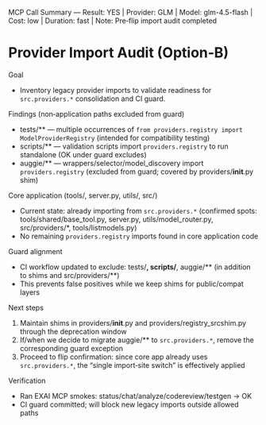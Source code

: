 MCP Call Summary — Result: YES | Provider: GLM | Model: glm-4.5-flash | Cost: low | Duration: fast | Note: Pre‑flip import audit completed

# Provider Import Audit (Option‑B)

Goal
- Inventory legacy provider imports to validate readiness for `src.providers.*` consolidation and CI guard.

Findings (non‑application paths excluded from guard)
- tests/** — multiple occurrences of `from providers.registry import ModelProviderRegistry` (intended for compatibility testing)
- scripts/** — validation scripts import `providers.registry` to run standalone (OK under guard excludes)
- auggie/** — wrappers/selector/model_discovery import `providers.registry` (excluded from guard; covered by providers/__init__.py shim)

Core application (tools/, server.py, utils/, src/)
- Current state: already importing from `src.providers.*` (confirmed spots: tools/shared/base_tool.py, server.py, utils/model_router.py, src/providers/*, tools/listmodels.py)
- No remaining `providers.registry` imports found in core application code

Guard alignment
- CI workflow updated to exclude: tests/**, scripts/**, auggie/** (in addition to shims and src/providers/**)
- This prevents false positives while we keep shims for public/compat layers

Next steps
1) Maintain shims in providers/__init__.py and providers/registry_srcshim.py through the deprecation window
2) If/when we decide to migrate auggie/** to `src.providers.*`, remove the corresponding guard exception
3) Proceed to flip confirmation: since core app already uses `src.providers.*`, the “single import‑site switch” is effectively applied

Verification
- Ran EXAI MCP smokes: status/chat/analyze/codereview/testgen → OK
- CI guard committed; will block new legacy imports outside allowed paths

